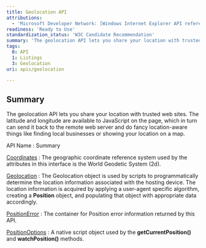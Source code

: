 ```yaml
---
title: Geolocation API
attributions:
  - 'Microsoft Developer Network: [Windows Internet Explorer API reference Article](http://msdn.microsoft.com/en-us/library/ie/hh828809%28v=vs.85%29.aspx)'
readiness: 'Ready to Use'
standardization_status: 'W3C Candidate Recommendation'
summary: 'The geolocation API lets you share your location with trusted web sites. The latitude and longitude are available to JavaScript on the page, which in turn can send it back to the remote web server and do fancy location-aware things like finding local businesses or showing your location on a map.'
tags:
  0: API
  1: Listings
  3: Geolocation
uri: apis/geolocation

---
```

## <span>Summary</span>

The geolocation API lets you share your location with trusted web sites. The latitude and longitude are available to JavaScript on the page, which in turn can send it back to the remote web server and do fancy location-aware things like finding local businesses or showing your location on a map.

API Name
:   Summary

[Coordinates](/apis/geolocation/Coordinates)
:   The geographic coordinate reference system used by the attributes in this interface is the World Geodetic System (2d).

[Geolocation](/apis/geolocation/Geolocation)
:   The Geolocation object is used by scripts to programmatically determine the location information associated with the hosting device. The location information is acquired by applying a user-agent specific algorithm, creating a **Position** object, and populating that object with appropriate data accordingly.

[PositionError](/apis/geolocation/PositionError)
:   The container for Position error information returned by this API.

[PositionOptions](/apis/geolocation/PositionOptions)
:   A native script object used by the **getCurrentPosition()** and **watchPosition()** methods.
